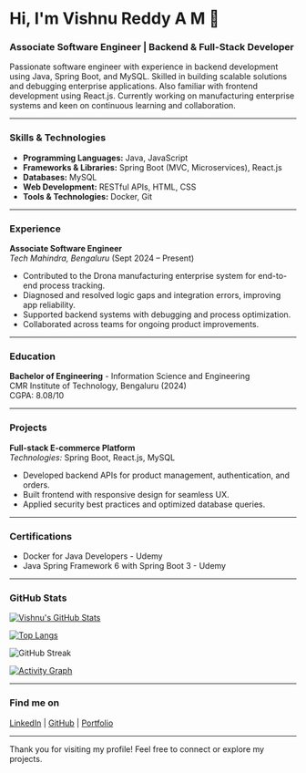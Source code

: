 # Hi, I'm Vishnu Reddy A M 👋

### Associate Software Engineer | Backend & Full-Stack Developer

Passionate software engineer with experience in backend development using Java, Spring Boot, and MySQL. Skilled in building scalable solutions and debugging enterprise applications. Also familiar with frontend development using React.js. Currently working on manufacturing enterprise systems and keen on continuous learning and collaboration.

---

### Skills & Technologies

- **Programming Languages:** Java, JavaScript  
- **Frameworks & Libraries:** Spring Boot (MVC, Microservices), React.js  
- **Databases:** MySQL  
- **Web Development:** RESTful APIs, HTML, CSS  
- **Tools & Technologies:** Docker, Git  

---

### Experience

**Associate Software Engineer**  
*Tech Mahindra, Bengaluru* (Sept 2024 – Present)  
- Contributed to the Drona manufacturing enterprise system for end-to-end process tracking.  
- Diagnosed and resolved logic gaps and integration errors, improving app reliability.  
- Supported backend systems with debugging and process optimization.  
- Collaborated across teams for ongoing product improvements.

---

### Education

**Bachelor of Engineering** - Information Science and Engineering  
CMR Institute of Technology, Bengaluru (2024)  
CGPA: 8.08/10  

---

### Projects

**Full-stack E-commerce Platform**  
*Technologies:* Spring Boot, React.js, MySQL  
- Developed backend APIs for product management, authentication, and orders.  
- Built frontend with responsive design for seamless UX.  
- Applied security best practices and optimized database queries.

---

### Certifications

- Docker for Java Developers - Udemy  
- Java Spring Framework 6 with Spring Boot 3 - Udemy  

---

### GitHub Stats

[![Vishnu's GitHub Stats](https://github-readme-stats.vercel.app/api?username=iamvishnu12&show_icons=true&theme=radical)](https://github.com/iamvishnu12)

[![Top Langs](https://github-readme-stats.vercel.app/api/top-langs/?username=iamvishnu12&layout=compact&theme=radical)](https://github.com/iamvishnu12)

![GitHub Streak](https://github-readme-streak-stats.herokuapp.com/?user=iamvishnu12&theme=dark)

[![Activity Graph](https://github-readme-activity-graph.cyclic.app/graph?username=iamvishnu12&theme=react-dark)](https://github.com/iamvishnu12)

---

### Find me on

[LinkedIn](https://www.linkedin.com/in/vishnu-reddy-a-m-333971308/) | [GitHub](https://github.com/iamvishnu12) | [Portfolio](https://iamvishnu12.github.io/portfolio/)

---

Thank you for visiting my profile! Feel free to connect or explore my projects.


